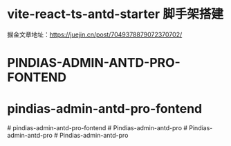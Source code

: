 # vite-react-ts-antd-starter 脚手架搭建

掘金文章地址：https://juejin.cn/post/7049378879072370702/
# PINDIAS-ADMIN-ANTD-PRO-FONTEND
# pindias-admin-antd-pro-fontend
#   p i n d i a s - a d m i n - a n t d - p r o - f o n t e n d  
 #   P i n d i a s - a d m i n - a n t d - p r o  
 #   P i n d i a s - a d m i n - a n t d - p r o  
 #   P i n d i a s - a d m i n - a n t d - p r o  
 